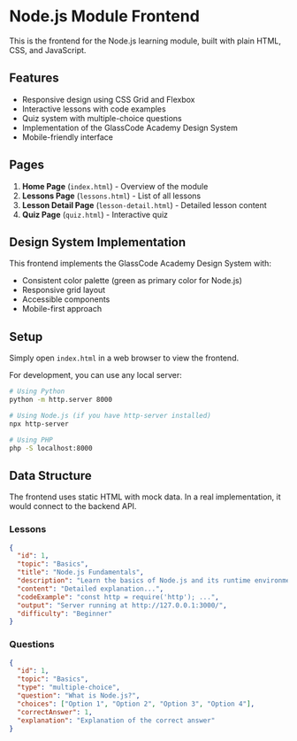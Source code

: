 # Node.js Module Frontend

This is the frontend for the Node.js learning module, built with plain HTML, CSS, and JavaScript.

## Features

- Responsive design using CSS Grid and Flexbox
- Interactive lessons with code examples
- Quiz system with multiple-choice questions
- Implementation of the GlassCode Academy Design System
- Mobile-friendly interface

## Pages

1. **Home Page** (`index.html`) - Overview of the module
2. **Lessons Page** (`lessons.html`) - List of all lessons
3. **Lesson Detail Page** (`lesson-detail.html`) - Detailed lesson content
4. **Quiz Page** (`quiz.html`) - Interactive quiz

## Design System Implementation

This frontend implements the GlassCode Academy Design System with:
- Consistent color palette (green as primary color for Node.js)
- Responsive grid layout
- Accessible components
- Mobile-first approach

## Setup

Simply open `index.html` in a web browser to view the frontend.

For development, you can use any local server:
```bash
# Using Python
python -m http.server 8000

# Using Node.js (if you have http-server installed)
npx http-server

# Using PHP
php -S localhost:8000
```

## Data Structure

The frontend uses static HTML with mock data. In a real implementation, it would connect to the backend API.

### Lessons
```json
{
  "id": 1,
  "topic": "Basics",
  "title": "Node.js Fundamentals",
  "description": "Learn the basics of Node.js and its runtime environment.",
  "content": "Detailed explanation...",
  "codeExample": "const http = require('http'); ...",
  "output": "Server running at http://127.0.0.1:3000/",
  "difficulty": "Beginner"
}
```

### Questions
```json
{
  "id": 1,
  "topic": "Basics",
  "type": "multiple-choice",
  "question": "What is Node.js?",
  "choices": ["Option 1", "Option 2", "Option 3", "Option 4"],
  "correctAnswer": 1,
  "explanation": "Explanation of the correct answer"
}
```